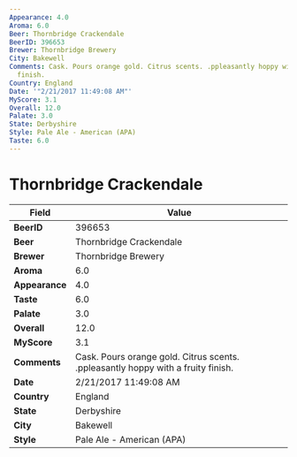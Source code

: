 ```yaml
---
Appearance: 4.0
Aroma: 6.0
Beer: Thornbridge Crackendale
BeerID: 396653
Brewer: Thornbridge Brewery
City: Bakewell
Comments: Cask. Pours orange gold. Citrus scents. .ppleasantly hoppy with a fruity
  finish.
Country: England
Date: '"2/21/2017 11:49:08 AM"'
MyScore: 3.1
Overall: 12.0
Palate: 3.0
State: Derbyshire
Style: Pale Ale - American (APA)
Taste: 6.0
---
```


# Thornbridge Crackendale

| Field         | Value |
|---------------|-------|
| **BeerID** | 396653 |
| **Beer** | Thornbridge Crackendale |
| **Brewer** | Thornbridge Brewery |
| **Aroma** | 6.0 |
| **Appearance** | 4.0 |
| **Taste** | 6.0 |
| **Palate** | 3.0 |
| **Overall** | 12.0 |
| **MyScore** | 3.1 |
| **Comments** | Cask. Pours orange gold. Citrus scents. .ppleasantly hoppy with a fruity finish. |
| **Date** | 2/21/2017 11:49:08 AM |
| **Country** | England |
| **State** | Derbyshire |
| **City** | Bakewell |
| **Style** | Pale Ale - American (APA) |
